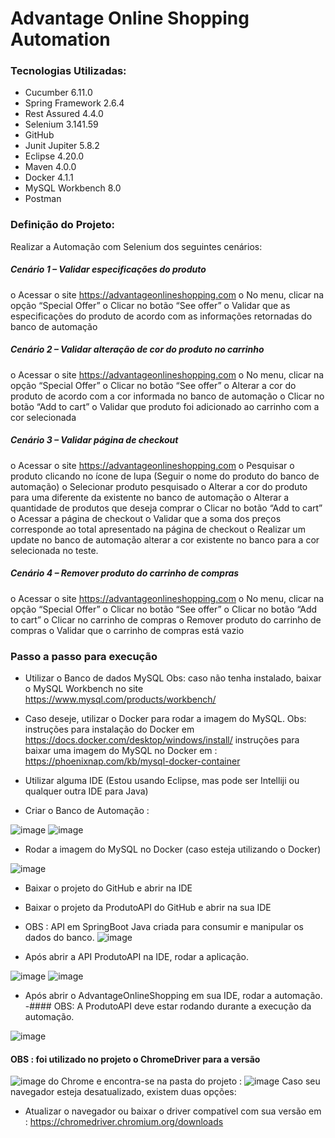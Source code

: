 # Advantage Online Shopping Automation

### Tecnologias Utilizadas:

- Cucumber 6.11.0
- Spring Framework 2.6.4
- Rest Assured 4.4.0
- Selenium 3.141.59
- GitHub
- Junit Jupiter 5.8.2
- Eclipse 4.20.0
- Maven 4.0.0
- Docker 4.1.1
- MySQL Workbench 8.0
- Postman


### Definição do Projeto: 

Realizar a Automação com Selenium dos seguintes cenários:

##### Cenário 1 – Validar especificações do produto

o Acessar o site https://advantageonlineshopping.com
o No menu, clicar na opção “Special Offer”
o Clicar no botão “See offer”
o Validar que as especificações do produto de acordo com as informações retornadas do banco de
automação

##### Cenário 2 – Validar alteração de cor do produto no carrinho

o Acessar o site https://advantageonlineshopping.com
o No menu, clicar na opção “Special Offer”
o Clicar no botão “See offer”
o Alterar a cor do produto de acordo com a cor informada no banco de automação
o Clicar no botão “Add to cart”
o Validar que produto foi adicionado ao carrinho com a cor selecionada

##### Cenário 3 – Validar página de checkout

o Acessar o site https://advantageonlineshopping.com
o Pesquisar o produto clicando no ícone de lupa (Seguir o nome do produto do banco de
automação)
o Selecionar produto pesquisado
o Alterar a cor do produto para uma diferente da existente no banco de automação
o Alterar a quantidade de produtos que deseja comprar
o Clicar no botão “Add to cart”
o Acessar a página de checkout
o Validar que a soma dos preços corresponde ao total apresentado na página de checkout
o Realizar um update no banco de automação alterar a cor existente no banco para a cor
selecionada no teste.

##### Cenário 4 – Remover produto do carrinho de compras

o Acessar o site https://advantageonlineshopping.com
o No menu, clicar na opção “Special Offer”
o Clicar no botão “See offer”
o Clicar no botão “Add to cart”
o Clicar no carrinho de compras
o Remover produto do carrinho de compras
o Validar que o carrinho de compras está vazio

### Passo a passo para execução


- Utilizar o Banco de dados MySQL 
Obs: caso não tenha instalado, baixar o MySQL Workbench no site https://www.mysql.com/products/workbench/

- Caso deseje, utilizar o Docker para rodar a imagem do MySQL.
Obs: instruções para instalação do Docker em https://docs.docker.com/desktop/windows/install/
     instruções para baixar uma imagem do MySQL no Docker em : https://phoenixnap.com/kb/mysql-docker-container
     
- Utilizar alguma IDE (Estou usando Eclipse, mas pode ser Intelliji ou qualquer outra IDE para Java)
- Criar o Banco de Automação :

![image](https://user-images.githubusercontent.com/58869569/158082155-dc0de039-de51-4049-be90-dc27bcf85cec.png)
![image](https://user-images.githubusercontent.com/58869569/158082162-2e26f0b4-3941-49b8-9505-7876e758cf6b.png)

- Rodar a imagem do MySQL no Docker (caso esteja utilizando o Docker)

![image](https://user-images.githubusercontent.com/58869569/158082211-a729de74-21d2-4cba-bd8f-49067547b5a0.png)

- Baixar o projeto do GitHub e abrir na IDE
- Baixar o projeto da ProdutoAPI do GitHub e abrir na sua IDE
- OBS : API em SpringBoot Java criada para consumir e manipular os dados do banco.
 ![image](https://user-images.githubusercontent.com/58869569/158082347-cbdf036a-a70e-480b-9d86-e910709f925f.png)

- Após abrir a API ProdutoAPI na IDE, rodar a aplicação.

![image](https://user-images.githubusercontent.com/58869569/158082379-f6d1c9eb-74d4-47e9-96bc-d186e92cb80b.png)
![image](https://user-images.githubusercontent.com/58869569/158082398-8246100b-eacf-4219-9836-0e2811e1328f.png)


- Após abrir o AdvantageOnlineShopping em sua IDE, rodar a automação. 
-#### OBS: A ProdutoAPI deve estar rodando durante a execução da automação.

![image](https://user-images.githubusercontent.com/58869569/158082505-8abb2fa5-b120-47fd-aff9-377fc288b56d.png)

#### OBS : foi utilizado no projeto o ChromeDriver para a versão
![image](https://user-images.githubusercontent.com/58869569/158082545-ae103498-4276-451d-9ff8-56d2ff114af6.png)
do Chrome e encontra-se na pasta do projeto :
![image](https://user-images.githubusercontent.com/58869569/158082566-b8414b7f-b93e-42f3-b7d5-59e9bac891b5.png)
Caso seu navegador esteja desatualizado, existem duas opções:
- Atualizar o navegador ou baixar o driver compatível com sua versão em : https://chromedriver.chromium.org/downloads




